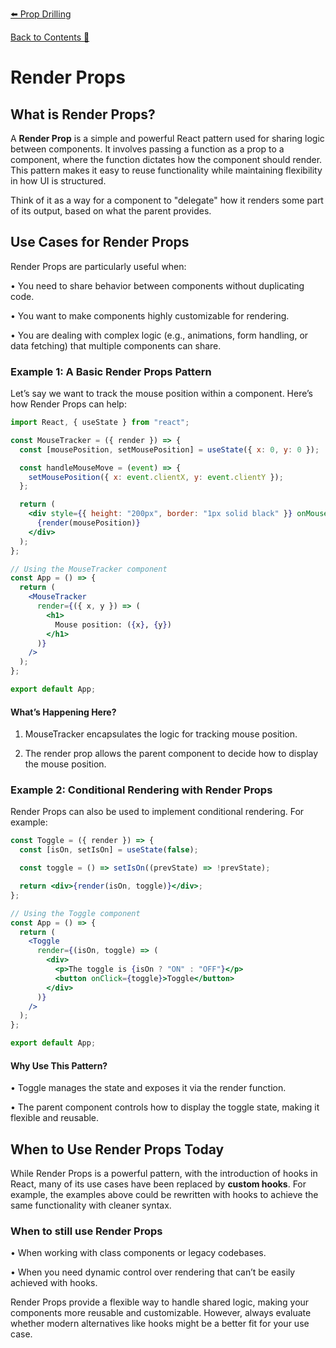 [⬅️ Prop Drilling](prop-drilling.md)

[Back to Contents 📑](../../README.md#module-3-4)

# Render Props

## What is Render Props?

A **Render Prop** is a simple and powerful React pattern used for sharing logic between components. It involves passing a function as a prop to a component, where the function dictates how the component should render. This pattern makes it easy to reuse functionality while maintaining flexibility in how UI is structured.

Think of it as a way for a component to "delegate" how it renders some part of its output, based on what the parent provides.

## Use Cases for Render Props

Render Props are particularly useful when:

• You need to share behavior between components without duplicating code.

• You want to make components highly customizable for rendering.

• You are dealing with complex logic (e.g., animations, form handling, or data fetching) that multiple components can share.

### Example 1: A Basic Render Props Pattern

Let’s say we want to track the mouse position within a component. Here’s how Render Props can help:

```jsx
import React, { useState } from "react";

const MouseTracker = ({ render }) => {
  const [mousePosition, setMousePosition] = useState({ x: 0, y: 0 });

  const handleMouseMove = (event) => {
    setMousePosition({ x: event.clientX, y: event.clientY });
  };

  return (
    <div style={{ height: "200px", border: "1px solid black" }} onMouseMove={handleMouseMove}>
      {render(mousePosition)}
    </div>
  );
};

// Using the MouseTracker component
const App = () => {
  return (
    <MouseTracker
      render={({ x, y }) => (
        <h1>
          Mouse position: ({x}, {y})
        </h1>
      )}
    />
  );
};

export default App;
```

#### What’s Happening Here?

1. MouseTracker encapsulates the logic for tracking mouse position.

2. The render prop allows the parent component to decide how to display the mouse position.

### Example 2: Conditional Rendering with Render Props

Render Props can also be used to implement conditional rendering. For example:

```jsx
const Toggle = ({ render }) => {
  const [isOn, setIsOn] = useState(false);

  const toggle = () => setIsOn((prevState) => !prevState);

  return <div>{render(isOn, toggle)}</div>;
};

// Using the Toggle component
const App = () => {
  return (
    <Toggle
      render={(isOn, toggle) => (
        <div>
          <p>The toggle is {isOn ? "ON" : "OFF"}</p>
          <button onClick={toggle}>Toggle</button>
        </div>
      )}
    />
  );
};

export default App;
```

#### Why Use This Pattern?

• Toggle manages the state and exposes it via the render function.

• The parent component controls how to display the toggle state, making it flexible and reusable.

## When to Use Render Props Today

While Render Props is a powerful pattern, with the introduction of hooks in React, many of its use cases have been replaced by **custom hooks**. For example, the examples above could be rewritten with hooks to achieve the same functionality with cleaner syntax.

### When to still use Render Props

• When working with class components or legacy codebases.

• When you need dynamic control over rendering that can’t be easily achieved with hooks.

Render Props provide a flexible way to handle shared logic, making your components more reusable and customizable. However, always evaluate whether modern alternatives like hooks might be a better fit for your use case.
